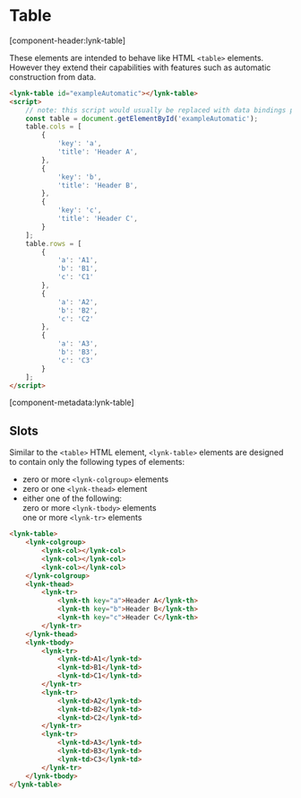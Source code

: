 # Table

[component-header:lynk-table]

These elements are intended to behave like HTML `<table>` elements. However they extend their capabilities with features such as automatic construction from data.

```html preview
<lynk-table id="exampleAutomatic"></lynk-table>
<script>
    // note: this script would usually be replaced with data bindings provided by your web framework
    const table = document.getElementById('exampleAutomatic');
    table.cols = [
        {
            'key': 'a',
            'title': 'Header A',
        },
        {
            'key': 'b',
            'title': 'Header B',
        },
        {
            'key': 'c',
            'title': 'Header C',
        }
    ];
    table.rows = [
        {
            'a': 'A1',
            'b': 'B1',
            'c': 'C1'
        },
        {
            'a': 'A2',
            'b': 'B2',
            'c': 'C2'
        },
        {
            'a': 'A3',
            'b': 'B3',
            'c': 'C3'
        }
    ];
</script>
```

[component-metadata:lynk-table]

## Slots

Similar to the `<table>` HTML element, `<lynk-table>` elements are designed to contain only the following types of elements:

- zero or more `<lynk-colgroup>` elements
- zero or one `<lynk-thead>` element
- either one of the following:
  <br>zero or more `<lynk-tbody>` elements
  <br>one or more `<lynk-tr>` elements

```html preview
<lynk-table>
    <lynk-colgroup>
        <lynk-col></lynk-col>
        <lynk-col></lynk-col>
        <lynk-col></lynk-col>
    </lynk-colgroup>
    <lynk-thead>
        <lynk-tr>
            <lynk-th key="a">Header A</lynk-th>
            <lynk-th key="b">Header B</lynk-th>
            <lynk-th key="c">Header C</lynk-th>
        </lynk-tr>
    </lynk-thead>
    <lynk-tbody>
        <lynk-tr>
            <lynk-td>A1</lynk-td>
            <lynk-td>B1</lynk-td>
            <lynk-td>C1</lynk-td>
        </lynk-tr>
        <lynk-tr>
            <lynk-td>A2</lynk-td>
            <lynk-td>B2</lynk-td>
            <lynk-td>C2</lynk-td>
        </lynk-tr>
        <lynk-tr>
            <lynk-td>A3</lynk-td>
            <lynk-td>B3</lynk-td>
            <lynk-td>C3</lynk-td>
        </lynk-tr>
    </lynk-tbody>
</lynk-table>
````